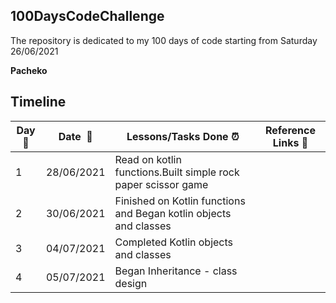 ## 100DaysCodeChallenge
The repository is dedicated to my 100 days of code starting from Saturday 26/06/2021

**Pacheko**   

## Timeline

|**Day:pushpin:**|**Date &nbsp;:calendar:**|**Lessons/Tasks Done :alarm_clock:**| **Reference Links :link:**|
|------|-----------------|--------------------|---------------------|
|1 | 28/06/2021| Read on kotlin functions.Built simple rock paper scissor game | |
|2 | 30/06/2021| Finished on Kotlin functions and Began kotlin objects and classes| |
|3 | 04/07/2021| Completed Kotlin objects and classes| |
|4 | 05/07/2021| Began Inheritance - class design| |
